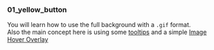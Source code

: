 ### 01_yellow_button

You will learn how to use the full background with a `.gif` format.  
Also the main concept here is using some [tooltips](https://www.w3schools.com/css/css_tooltip.asp) and a simple [Image Hover   Overlay](https://www.w3schools.com/css/css3_images.asp)  

